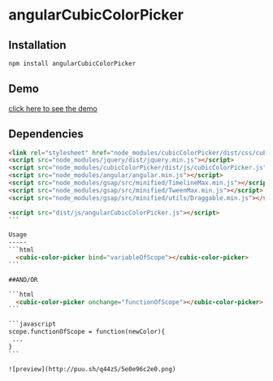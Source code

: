 angularCubicColorPicker
================

Installation
------------
```bash
npm install angularCubicColorPicker
```

Demo
----

[click here to see the demo](http://codepen.io/pierre-luc/pen/qNyBYW)

Dependencies
------------
````html
<link rel="stylesheet" href="node_modules/cubicColorPicker/dist/css/cubicColorPicker.css">
<script src="node_modules/jquery/dist/jquery.min.js"></script>
<script src="node_modules/cubicColorPicker/dist/js/cubicColorPicker.js"></script>
<script src="node_modules/angular/angular.min.js"></script>
<script src="node_modules/gsap/src/minified/TimelineMax.min.js"></script>
<script src="node_modules/gsap/src/minified/TweenMax.min.js"></script>
<script src="node_modules/gsap/src/minified/utils/Draggable.min.js"></script>

<script src="dist/js/angularCubicColorPicker.js"></script>
```

Usage
-----
```html
  <cubic-color-picker bind="variableOfScope"></cubic-color-picker>
```

##AND/OR

```html
  <cubic-color-picker onchange="functionOfScope"></cubic-color-picker>
```

```javascript
scope.functionOfScope = function(newColor){
 ...
}
```

![preview](http://puu.sh/q44zS/5e0e96c2e0.png)
